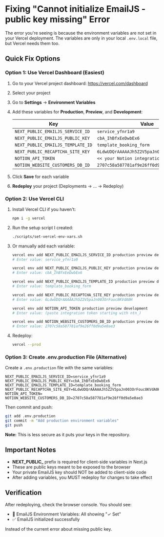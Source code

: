 # Fixing "Cannot initialize EmailJS - public key missing" Error

The error you're seeing is because the environment variables are not set in your Vercel deployment. The variables are only in your local `.env.local` file, but Vercel needs them too.

## Quick Fix Options

### Option 1: Use Vercel Dashboard (Easiest)

1. Go to your Vercel project dashboard: https://vercel.com/dashboard
2. Select your project
3. Go to **Settings** → **Environment Variables**
4. Add these variables for **Production**, **Preview**, and **Development**:

   | Key | Value |
   |-----|-------|
   | `NEXT_PUBLIC_EMAILJS_SERVICE_ID` | `service_yfnr1a9` |
   | `NEXT_PUBLIC_EMAILJS_PUBLIC_KEY` | `cbA_IhBfxEeDwbEx6` |
   | `NEXT_PUBLIC_EMAILJS_TEMPLATE_ID` | `template_booking_form` |
   | `NEXT_PUBLIC_RECAPTCHA_SITE_KEY` | `6LdwUDQrAAAAAJh5Z2V5paJn003OrFouc8KVdA0H` |
   | `NOTION_API_TOKEN` | `<< your Notion integration token >>` |
   | `NOTION_WEBSITE_CUSTOMERS_DB_ID` | `2707c58a587781af9e26ff0d9a5e0ae3` |

5. Click **Save** for each variable
6. **Redeploy** your project (Deployments → ... → Redeploy)

### Option 2: Use Vercel CLI

1. Install Vercel CLI if you haven't:
   ```bash
   npm i -g vercel
   ```

2. Run the setup script I created:
   ```bash
   ./scripts/set-vercel-env-vars.sh
   ```

3. Or manually add each variable:
   ```bash
   vercel env add NEXT_PUBLIC_EMAILJS_SERVICE_ID production preview development
   # Enter value: service_yfnr1a9

   vercel env add NEXT_PUBLIC_EMAILJS_PUBLIC_KEY production preview development
   # Enter value: cbA_IhBfxEeDwbEx6

   vercel env add NEXT_PUBLIC_EMAILJS_TEMPLATE_ID production preview development
   # Enter value: template_booking_form

   vercel env add NEXT_PUBLIC_RECAPTCHA_SITE_KEY production preview development
   # Enter value: 6LdwUDQrAAAAAJh5Z2V5paJn003OrFouc8KVdA0H

   vercel env add NOTION_API_TOKEN production preview development
   # Enter value: (paste integration token starting with ntn_)

   vercel env add NOTION_WEBSITE_CUSTOMERS_DB_ID production preview development
   # Enter value: 2707c58a587781af9e26ff0d9a5e0ae3
   ```

4. Redeploy:
   ```bash
   vercel --prod
   ```

### Option 3: Create .env.production File (Alternative)

Create a `.env.production` file with the same variables:

```env
NEXT_PUBLIC_EMAILJS_SERVICE_ID=service_yfnr1a9
NEXT_PUBLIC_EMAILJS_PUBLIC_KEY=cbA_IhBfxEeDwbEx6
NEXT_PUBLIC_EMAILJS_TEMPLATE_ID=template_booking_form
NEXT_PUBLIC_RECAPTCHA_SITE_KEY=6LdwUDQrAAAAAJh5Z2V5paJn003OrFouc8KVdA0H
NOTION_API_TOKEN=
NOTION_WEBSITE_CUSTOMERS_DB_ID=2707c58a587781af9e26ff0d9a5e0ae3
```

Then commit and push:
```bash
git add .env.production
git commit -m "Add production environment variables"
git push
```

**Note:** This is less secure as it puts your keys in the repository.

## Important Notes

- **NEXT_PUBLIC_** prefix is required for client-side variables in Next.js
- These are public keys meant to be exposed to the browser
- Your private EmailJS key should NOT be added to client-side code
- After adding variables, you MUST redeploy for changes to take effect

## Verification

After redeploying, check the browser console. You should see:
- 🔧 EmailJS Environment Variables: All showing "✓ Set"
- ✅ EmailJS initialized successfully

Instead of the current error about missing public key.
